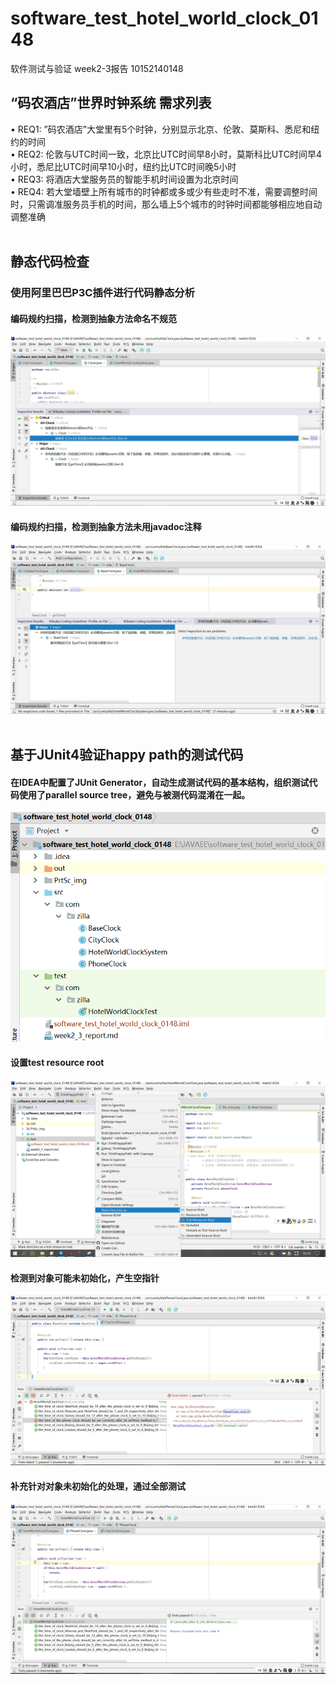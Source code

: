 # software_test_hotel_world_clock_0148
软件测试与验证 week2-3报告 10152140148
<br>
## “码农酒店”世界时钟系统 需求列表 ##
• REQ1: ”码农酒店”大堂里有5个时钟，分别显示北京、伦敦、莫斯科、悉尼和纽约的时间<br>
• REQ2: 伦敦与UTC时间一致，北京比UTC时间早8小时，莫斯科比UTC时间早4小时，悉尼比UTC时间早10小时，纽约比UTC时间晚5小时<br>
• REQ3: 将酒店大堂服务员的智能手机时间设置为北京时间<br>
• REQ4: 若大堂墙壁上所有城市的时钟都或多或少有些走时不准，需要调整时间时，只需调准服务员手机的时间，那么墙上5个城市的时钟时间都能够相应地自动调整准确
<br><br>

## 静态代码检查 
### 使用阿里巴巴P3C插件进行代码静态分析
#### 编码规约扫描，检测到抽象方法命名不规范
![](https://raw.githubusercontent.com/ZillaRU/software_test_hotel_world_clock_0148/master/PrtSc_img/IMG_20181003_101209.jpg)
#### 编码规约扫描，检测到抽象方法未用javadoc注释
![](https://raw.githubusercontent.com/ZillaRU/software_test_hotel_world_clock_0148/master/PrtSc_img/IMG_20181003_101132.jpg)
<br><br>
## 基于JUnit4验证happy path的测试代码
#### 在IDEA中配置了JUnit Generator，自动生成测试代码的基本结构，组织测试代码使用了parallel source tree，避免与被测代码混淆在一起。
![](https://raw.githubusercontent.com/ZillaRU/software_test_hotel_world_clock_0148/master/PrtSc_img/file_tree.png)
#### 设置test resource root
![](https://raw.githubusercontent.com/ZillaRU/software_test_hotel_world_clock_0148/master/PrtSc_img/set_test_root.png)
#### 检测到对象可能未初始化，产生空指针
![](https://raw.githubusercontent.com/ZillaRU/software_test_hotel_world_clock_0148/master/PrtSc_img/IMG_20181003_101116.jpg)
#### 补充针对对象未初始化的处理，通过全部测试
![](https://raw.githubusercontent.com/ZillaRU/software_test_hotel_world_clock_0148/master/PrtSc_img/IMG_20181003_101100.jpg)
